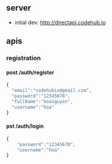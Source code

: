 ## server
- intial dev: http://directapi.codehub.io

## apis

### registration

#### post /auth/register
```javascript
{
  "email":"codehubio@gmail.com",
  "password":"12345678",
  "fullName":"hoanguyen",
  "username":"hoa"
}
```
#### pst /auth/login
```javascript
{
	"password":"12345678",
	"username":"hoa"
}
```
